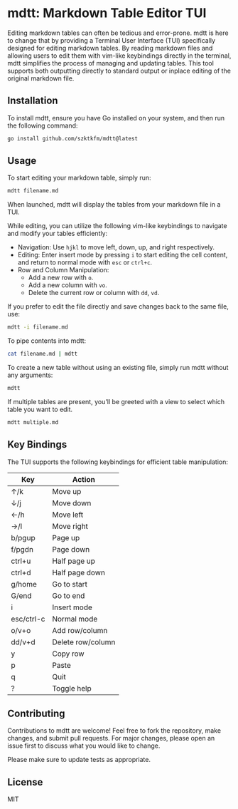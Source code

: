 # mdtt: Markdown Table Editor TUI

Editing markdown tables can often be tedious and error-prone. mdtt is here to change that by providing a Terminal User Interface (TUI) specifically designed for editing markdown tables. By reading markdown files and allowing users to edit them with vim-like keybindings directly in the terminal, mdtt simplifies the process of managing and updating tables. This tool supports both outputting directly to standard output or inplace editing of the original markdown file.

## Installation

To install mdtt, ensure you have Go installed on your system, and then run the following command:

```sh
go install github.com/szktkfm/mdtt@latest
```

## Usage
To start editing your markdown table, simply run:

```sh
mdtt filename.md
```
When launched, mdtt will display the tables from your markdown file in a TUI. 

While editing, you can utilize the following vim-like keybindings to navigate and modify your tables efficiently:

- Navigation: Use `hjkl` to move left, down, up, and right respectively.
- Editing: Enter insert mode by pressing `i` to start editing the cell content, and return to normal mode with `esc` or `ctrl+c`.
- Row and Column Manipulation:
    - Add a new row with `o`.
    - Add a new column with `vo`.
    - Delete the current row or column with `dd`, `vd`.

If you prefer to edit the file directly and save changes back to the same file, use:

```sh
mdtt -i filename.md
```

To pipe contents into mdtt:

```sh
cat filename.md | mdtt
```

To create a new table without using an existing file, simply run mdtt without any arguments:

```sh
mdtt
```

If multiple tables are present, you'll be greeted with a view to select which table you want to edit.

```sh
mdtt multiple.md
```


## Key Bindings
The TUI supports the following keybindings for efficient table manipulation:


| Key        | Action            |
| ---------- | ----------------- |
| ↑/k        | Move up           |
| ↓/j        | Move down         |
| ←/h        | Move left         |
| →/l        | Move right        |
| b/pgup     | Page up           |
| f/pgdn     | Page down         |
| ctrl+u     | Half page up      |
| ctrl+d     | Half page down    |
| g/home     | Go to start       |
| G/end      | Go to end         |
| i          | Insert mode       |
| esc/ctrl-c | Normal mode       |
| o/v+o      | Add row/column    |
| dd/v+d     | Delete row/column |
| y          | Copy row          |
| p          | Paste             |
| q          | Quit              |
| ?          | Toggle help       |


## Contributing
Contributions to mdtt are welcome! Feel free to fork the repository, make changes, and submit pull requests. For major changes, please open an issue first to discuss what you would like to change.

Please make sure to update tests as appropriate.

## License
MIT

